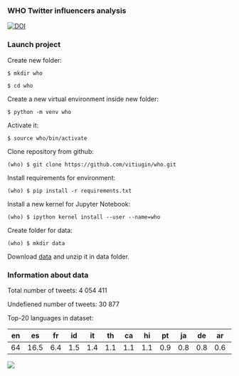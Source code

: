 ### WHO Twitter influencers analysis

[![DOI](https://zenodo.org/badge/DOI/10.5281/zenodo.3798212.svg)](https://doi.org/10.5281/zenodo.3798212)

### Launch project

Create new folder:

`$ mkdir who`

`$ cd who`

Create a new virtual environment inside new folder:

`$ python -m venv who`

Activate it:

`$ source who/bin/activate`

Clone repository from github:

`(who) $ git clone https://github.com/vitiugin/who.git`

Install requirements for environment:

`(who) $ pip install -r requirements.txt`

Install a new kernel for Jupyter Notebook:

`(who) $ ipython kernel install --user --name=who`

Create folder for data:

`(who) $ mkdir data`

Download [data](https://doi.org/10.5281/zenodo.3798212 "data") and unzip it in data folder.

###  Information about data

Total number of tweets: 4 054 411

Undefiened number of tweets: 30 877

Top-20 languages in dataset:

| en | es | fr  | id  |  it  | th   | ca   | hi   |  pt  | ja   | de   | ar   | ta   | tr   | nl   | pl   | tl   |  ur  | sw   |  el  |
| :------------: | :------------: | :------------: | :------------: | :------------: | :------------: | :------------: | :------------: | :------------: | :------------: | :------------: | :------------: | :------------: | :------------: | :------------: | :------------: | :------------: | :------------: | :------------: | :------------: |
| 64| 16.5 |  6.4| 1.5  | 1.4 |  1.1 | 1.1  | 1.1  | 0.9  | 0.8  | 0.8  |  0.6 |  0.4 |  0.3 | 0.2  | 0.16  | 0.15  | 0.15  | 0.14  | 0.14  |

![](https://github.com/vitiugin/who/blob/master/src/lang_dist.png)
